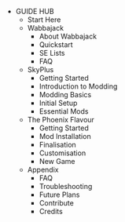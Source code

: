 - GUIDE HUB
  - Start Here
  - Wabbajack
    - About Wabbajack
    - Quickstart
    - SE Lists
    - FAQ
  - SkyPlus
    - Getting Started
    - Introduction to Modding
    - Modding Basics
    - Initial Setup
    - Essential Mods
  - The Phoenix Flavour
    - Getting Started
    - Mod Installation
    - Finalisation
    - Customisation
    - New Game
  - Appendix
    - FAQ
    - Troubleshooting
    - Future Plans
    - Contribute
    - Credits